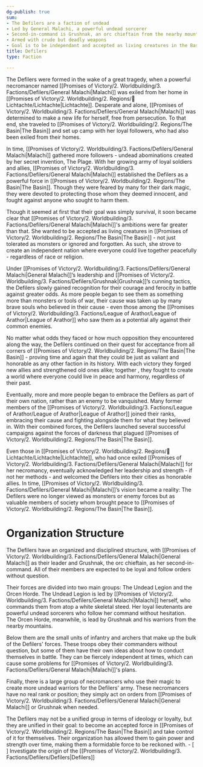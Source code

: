 ```yaml
---
dg-publish: true
sum:
- The Defilers are a faction of undead
- Led by General Malachi, a powerful undead sorcerer
- Second-in-command is Grushnak, an orc chieftain from the nearby mountains
- Armed with crude but deadly weapons
- Goal is to be independant and accepted as living creatures in the Basin
title: Defilers
type: Faction

---
```






The Defilers were formed in the wake of a great tragedy, when a powerful necromancer named [[Promises of Victory/2. Worldbuilding/3. Factions/Defilers/General Malachi\|Malachi]] was exiled from her home in [[Promises of Victory/2. Worldbuilding/2. Regions/🏰Lichtachte/Lichtachte\|Lichtachte]]. Desperate and alone, [[Promises of Victory/2. Worldbuilding/3. Factions/Defilers/General Malachi\|Malachi]] was determined to make a new life for herself, free from persecution. To that end, she traveled to [[Promises of Victory/2. Worldbuilding/2. Regions/The Basin\|The Basin]] and set up camp with her loyal followers, who had also been exiled from their homes.

In time, [[Promises of Victory/2. Worldbuilding/3. Factions/Defilers/General Malachi\|Malachi]] gathered more followers - undead abominations created by her secret invention, The Plage. With her growing army of loyal soldiers and allies, [[Promises of Victory/2. Worldbuilding/3. Factions/Defilers/General Malachi\|Malachi]] established the Defilers as a powerful force in [[Promises of Victory/2. Worldbuilding/2. Regions/The Basin\|The Basin]]. Though they were feared by many for their dark magic, they were devoted to protecting those whom they deemed innocent, and fought against anyone who sought to harm them.

Though it seemed at first that their goal was simply survival, it soon became clear that [[Promises of Victory/2. Worldbuilding/3. Factions/Defilers/General Malachi\|Malachi]]'s ambitions were far greater than that. She wanted to be accepted as living creatures in [[Promises of Victory/2. Worldbuilding/2. Regions/The Basin\|The Basin]] - not just tolerated as monsters or ignored and forgotten. As such, she strove to create an independent nation where everyone could live together peacefully - regardless of race or religion.

Under [[Promises of Victory/2. Worldbuilding/3. Factions/Defilers/General Malachi\|General Malachi]]’s leadership and [[Promises of Victory/2. Worldbuilding/3. Factions/Defilers/Grushnak\|Grushnak]]’s cunning tactics, the Defilers slowly gained recognition for their courage and ferocity in battle against greater odds. As more people began to see them as something more than monsters or tools of war, their cause was taken up by many brave souls who believed in their cause - even those among the [[Promises of Victory/2. Worldbuilding/3. Factions/League of Arathor/League of Arathor\|League of Arathor]] who saw them as a potential ally against their common enemies. 

No matter what odds they faced or how much opposition they encountered along the way, the Defilers continued on their quest for acceptance from all corners of [[Promises of Victory/2. Worldbuilding/2. Regions/The Basin\|The Basin]] - proving time and again that they could be just as valiant and honorable as any other faction in its history. With each victory they forged new allies and strengthened old ones alike; together , they fought to create a world where everyone could live in peace and harmony, regardless of their past. 

Eventually, more and more people began to embrace the Defilers as part of their own nation, rather than an enemy to be vanquished. Many former members of the [[Promises of Victory/2. Worldbuilding/3. Factions/League of Arathor/League of Arathor\|League of Arathor]] joined their ranks, embracing their cause and fighting alongside them for what they believed in. With their combined forces, the Defilers launched several successful campaigns against the forces of darkness that plagued [[Promises of Victory/2. Worldbuilding/2. Regions/The Basin\|The Basin]].

Even those in [[Promises of Victory/2. Worldbuilding/2. Regions/🏰Lichtachte/Lichtachte\|Lichtachte]], who had once exiled [[Promises of Victory/2. Worldbuilding/3. Factions/Defilers/General Malachi\|Malachi]] for her necromancy, eventually acknowledged her leadership and strength - if not her methods - and welcomed the Defilers into their cities as honorable allies. In time, [[Promises of Victory/2. Worldbuilding/3. Factions/Defilers/General Malachi\|Malachi]]’s vision became a reality: The Defilers were no longer viewed as monsters or enemy forces but as valuable members of society whom brought peace to [[Promises of Victory/2. Worldbuilding/2. Regions/The Basin\|The Basin]].  

# Organization Structure
The Defilers have an organized and disciplined structure, with [[Promises of Victory/2. Worldbuilding/3. Factions/Defilers/General Malachi\|General Malachi]] as their leader and Grushnak, the orc chieftain, as her second-in-command. All of their members are expected to be loyal and follow orders without question. 

Their forces are divided into two main groups: The Undead Legion and the Orcen Horde. The Undead Legion is led by [[Promises of Victory/2. Worldbuilding/3. Factions/Defilers/General Malachi\|Malachi]] herself, who commands them from atop a white skeletal steed. Her loyal lieutenants are powerful undead sorcerers who follow her command without hesitation. The Orcen Horde, meanwhile, is lead by Grushnak and his warriors from the nearby mountains.

Below them are the small units of infantry and archers that make up the bulk of the Defilers' forces. These troops obey their commanders without question, but some of them have their own ideas about how to conduct themselves in battle. They can be fiercely independent at times, which can cause some problems for [[Promises of Victory/2. Worldbuilding/3. Factions/Defilers/General Malachi\|Malachi]]'s plans.

Finally, there is a large group of necromancers who use their magic to create more undead warriors for the Defilers' army. These necromancers have no real rank or position; they simply act on orders from [[Promises of Victory/2. Worldbuilding/3. Factions/Defilers/General Malachi\|General Malachi]] or Grushnak when needed. 

The Defilers may not be a unified group in terms of ideology or loyalty, but they are unified in their goal: to become an accepted force in [[Promises of Victory/2. Worldbuilding/2. Regions/The Basin\|The Basin]] and take control of it for themselves. Their organization has allowed them to gain power and strength over time, making them a formidable force to be reckoned with. - [ ] Investigate the origin of the [[Promises of Victory/2. Worldbuilding/3. Factions/Defilers/Defilers\|Defilers]]
